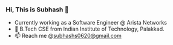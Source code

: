### Hi, This is Subhash 👋

- Currently working as a Software Engineer @ Arista Networks
- 🔭 B.Tech CSE from Indian Institute of Technology, Palakkad.
- 📫 Reach me @subhashs0620@gmail.com
<!--
**subhash011/subhash011** is a ✨ _special_ ✨ repository because its `README.md` (this file) appears on your GitHub profile.

Here are some ideas to get you started:

- 🔭 I’m currently working on ...
- 🌱 I’m currently learning ...
- 👯 I’m looking to collaborate on ...
- 🤔 I’m looking for help with ...
- 💬 Ask me about ...
- 📫 How to reach me: ...
- 😄 Pronouns: ...
- ⚡ Fun fact: ...
-->
